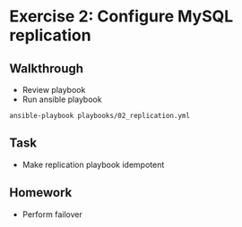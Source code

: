 # Exercise 2: Configure MySQL replication

## Walkthrough

- Review playbook 
- Run ansible playbook

```
ansible-playbook playbooks/02_replication.yml
```

## Task
- Make replication playbook idempotent

## Homework
- Perform failover
